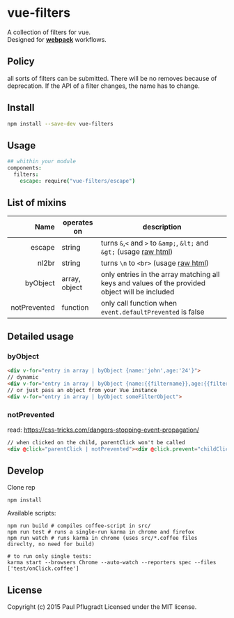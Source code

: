 # vue-filters

A collection of filters for vue.  
Designed for [**webpack**](https://webpack.github.io/) workflows.

## Policy

all sorts of filters can be submitted. There will be no removes because of deprecation. If the API of a filter changes, the name has to change.

## Install

```sh
npm install --save-dev vue-filters

```
## Usage
```coffee
## whithin your module
components:
  filters:
    escape: require("vue-filters/escape")
```
## List of mixins
| Name | operates on| description |
| ---: | ------ |  ------- |
| escape | string | turns `&`,`<` and `>` to `&amp;`, `&lt;` and `&gt;` (usage [raw html](http://vuejs.org/guide/syntax.html#Raw_HTML))|
| nl2br |string | turns `\n` to `<br>` (usage [raw html](http://vuejs.org/guide/syntax.html#Raw_HTML))|
| byObject | array, object | only entries in the array matching all keys and values of the provided object will be included|
| notPrevented | function | only call function when `event.defaultPrevented` is false |

## Detailed usage
### byObject
```html
<div v-for="entry in array | byObject {name:'john',age:'24'}">
// dynamic
<div v-for="entry in array | byObject {name:{{filtername}},age:{{filterage}}}">
// or just pass an object from your Vue instance
<div v-for="entry in array | byObject someFilterObject">
```

### notPrevented
read: https://css-tricks.com/dangers-stopping-event-propagation/
```html
// when clicked on the child, parentClick won't be called
<div @click="parentClick | notPrevented"><div @click.prevent="childClick"></div></div>

```

## Develop
Clone rep
```
npm install
```
Available scripts:
```
npm run build # compiles coffee-script in src/
npm run test # runs a single-run karma in chrome and firefox
npm run watch # runs karma in chrome (uses src/*.coffee files direclty, no need for build)

# to run only single tests:
karma start --browsers Chrome --auto-watch --reporters spec --files ['test/onClick.coffee']
```

## License
Copyright (c) 2015 Paul Pflugradt
Licensed under the MIT license.
